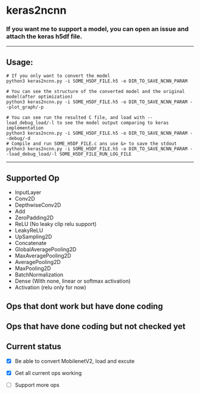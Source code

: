 # keras2ncnn

### If you want me to support a model, you can open an issue and attach the keras h5df file. 

---
## Usage:
```
# If you only want to convert the model
python3 keras2ncnn.py -i SOME_H5DF_FILE.h5 -o DIR_TO_SAVE_NCNN_PARAM 

# You can see the structure of the converted model and the original model(after optimization)
python3 keras2ncnn.py -i SOME_H5DF_FILE.h5 -o DIR_TO_SAVE_NCNN_PARAM --plot_graph/-p

# You can see run the resulted C file, and load with --load_debug_load/-l to see the model output comparing to keras implementation
python3 keras2ncnn.py -i SOME_H5DF_FILE.h5 -o DIR_TO_SAVE_NCNN_PARAM --debug/-d
# Compile and run SOME_H5DF_FILE.c ans use &> to save the stdout
python3 keras2ncnn.py -i SOME_H5DF_FILE.h5 -o DIR_TO_SAVE_NCNN_PARAM --load_debug_load/-l SOME_H5DF_FILE_RUN_LOG_FILE
```
---
## Supported Op
- InputLayer
- Conv2D
- DepthwiseConv2D
- Add
- ZeroPadding2D
- ReLU (No leaky clip relu support)
- LeakyReLU
- UpSampling2D
- Concatenate
- GlobalAveragePooling2D
- MaxAveragePooling2D
- AveragePooling2D
- MaxPooling2D
- BatchNormalization
- Dense (With none, linear or softmax activation)
- Activation (relu only for now)

## Ops that dont work but have done coding


## Ops that have done coding but not checked yet


## Current status
- [X] Be able to convert MobilenetV2, load and excute
- [X] Get all current ops working
- [ ] Support more ops

